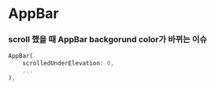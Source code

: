 # AppBar

### scroll 했을 때 AppBar backgorund color가 바뀌는 이슈
```dart
AppBar(
    scrolledUnderElevation: 0,
    ...
),
```